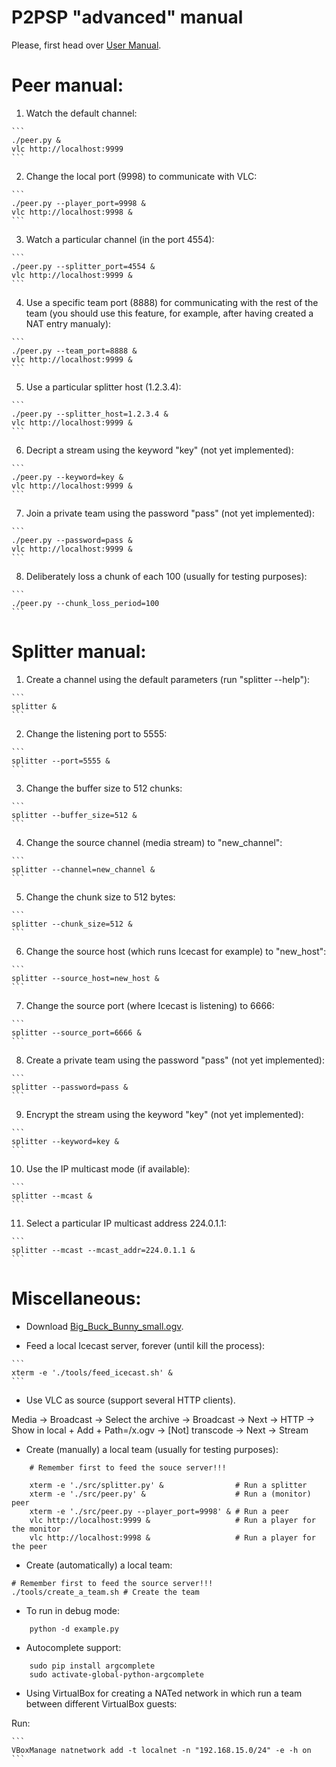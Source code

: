 P2PSP "advanced" manual
=======================

Please, first head over [User Manual](../user-manual/README.md).

# Peer manual:

1. Watch the default channel:
<!-- {{{  -->

<!-- {{{  -->

    ```
    ./peer.py &
    vlc http://localhost:9999
    ```

<!-- }}} -->
    
2. Change the local port (9998) to communicate with VLC:
<!-- {{{  -->

    ```
    ./peer.py --player_port=9998 &
    vlc http://localhost:9998 &
    ```

<!-- }}} -->
    
3. Watch a particular channel (in the port 4554):
<!-- {{{  -->

    ```
    ./peer.py --splitter_port=4554 &
    vlc http://localhost:9999 &
    ```

<!-- }}} -->
    
4. Use a specific team port (8888) for communicating with the rest of
   the team (you should use this feature, for example, after having
   created a NAT entry manualy):
<!-- {{{  -->

    ```
    ./peer.py --team_port=8888 &
    vlc http://localhost:9999 &
    ```

<!-- }}} -->

5. Use a particular splitter host (1.2.3.4):
<!-- {{{  -->

    ```
    ./peer.py --splitter_host=1.2.3.4 &
    vlc http://localhost:9999 &
    ```

<!-- }}} -->

6. Decript a stream using the keyword "key" (not yet implemented):
<!-- {{{  -->

    ```
    ./peer.py --keyword=key &
    vlc http://localhost:9999 &
    ```

<!-- }}} -->

7. Join a private team using the password "pass" (not yet implemented):
<!-- {{{  -->

    ```
    ./peer.py --password=pass &
    vlc http://localhost:9999 &
    ```

<!-- }}} -->

8. Deliberately loss a chunk of each 100 (usually for testing purposes):
<!-- {{{  -->

    ```
    ./peer.py --chunk_loss_period=100
    ```

<!-- }}} -->

<!-- }}} -->

# Splitter manual:
<!-- {{{  -->

1. Create a channel using the default parameters (run "splitter --help"):
<!-- {{{  -->

    ```
    splitter &
    ```

<!-- }}} -->

2. Change the listening port to 5555:
<!-- {{{  -->

    ```
    splitter --port=5555 &
    ```

<!-- }}} -->

3. Change the buffer size to 512 chunks:
<!-- {{{  -->

    ```
    splitter --buffer_size=512 &
    ```

<!-- }}} -->

4. Change the source channel (media stream) to "new_channel":
<!-- {{{  -->

    ```
    splitter --channel=new_channel &
    ```

<!-- }}} -->

5. Change the chunk size to 512 bytes:
<!-- {{{  -->

    ```
    splitter --chunk_size=512 &
    ```

<!-- }}} -->

6. Change the source host (which runs Icecast for example) to
   "new_host":
<!-- {{{  -->

    ```
    splitter --source_host=new_host &
    ```

<!-- }}} -->

7. Change the source port (where Icecast is listening) to 6666:
<!-- {{{  -->

    ```
    splitter --source_port=6666 &
    ```

<!-- }}} -->

8. Create a private team using the password "pass" (not yet implemented):
<!-- {{{  -->

    ```
    splitter --password=pass &
    ```

<!-- }}} -->

9. Encrypt the stream using the keyword "key" (not yet implemented):
<!-- {{{  -->

    ```
    splitter --keyword=key &
    ```

<!-- }}} -->

10. Use the IP multicast mode (if available):
<!-- {{{  -->

    ```
    splitter --mcast &
    ```

<!-- }}} -->

11. Select a particular IP multicast address 224.0.1.1:
<!-- {{{  -->

    ```
    splitter --mcast --mcast_addr=224.0.1.1 &
    ```

<!-- }}} -->

<!-- }}} -->

# Miscellaneous:

* Download
[Big_Buck_Bunny_small.ogv](http://commons.wikimedia.org/wiki/File:Big_Buck_Bunny_small.ogv).

* Feed a local Icecast server, forever (until kill the process):
<!-- {{{  -->

    ```
    xterm -e './tools/feed_icecast.sh' &
    ```

<!-- }}} -->

* Use VLC as source (support several HTTP clients).
<!-- {{{  -->

   Media -> Broadcast -> Select the archive -> Broadcast -> Next -> HTTP ->
   Show in local + Add + Path=/x.ogv -> [Not] transcode -> Next -> Stream

<!-- }}} -->

* Create (manually) a local team (usually for testing purposes):
<!-- {{{  -->

        # Remember first to feed the souce server!!!
                                                             
        xterm -e './src/splitter.py' &                # Run a splitter
        xterm -e './src/peer.py' &                    # Run a (monitor) peer
        xterm -e './src/peer.py --player_port=9998' & # Run a peer
        vlc http://localhost:9999 &                   # Run a player for the monitor
        vlc http://localhost:9998 &                   # Run a player for the peer

<!-- }}} -->

* Create (automatically) a local team:
<!-- {{{  -->

    # Remember first to feed the source server!!!
    ./tools/create_a_team.sh # Create the team

<!-- }}} -->

* To run in debug mode:
<!-- {{{  -->

        python -d example.py

<!-- }}} -->

* Autocomplete support:
<!-- {{{  -->

        sudo pip install argcomplete
        sudo activate-global-python-argcomplete

<!-- }}} -->
        
* Using VirtualBox for creating a NATed network in which run a team
  between different VirtualBox guests:
<!-- {{{  -->

Run:

    ```
    VBoxManage natnetwork add -t localnet -n "192.168.15.0/24" -e -h on
    ```

<!-- }}} -->

